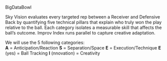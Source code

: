 BigDataBowl

Sky Vision evaluates every targeted rep between a Receiver and Defensive Back by quantifying five technical pillars that explain who truly won the play relative to the ball.
Each category isolates a measurable skill that affects the ball’s outcome.
Improv Index runs parallel to capture creative adaptation.

We will use the 5 following categories:     
**A** = Anticipation/Reaction
**S** = Separation/Space
**E** = Execution/Technique
**E** (yes) = Ball Tracking
**I** (nnovation) = Creativity
